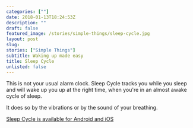 ```yaml
---
categories: [""]
date: 2018-01-13T18:24:53Z
description: ""
draft: false
featured_image: /stories/simple-things/sleep-cycle.jpg
layout: post
slug:
stories: ["Simple Things"]
subtitle: Waking up made easy
title: Sleep Cycle
unlisted: false
---
```


This is not your usual alarm clock. Sleep Cycle tracks you while you sleep and will wake up you up at the right time, when you're in an almost awake cycle of sleep.

It does so by the vibrations or by the sound of your breathing. 

[Sleep Cycle is available for Android and iOS](https://www.sleepcycle.com/)

